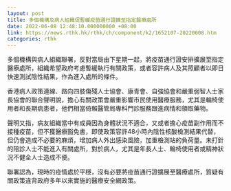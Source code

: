 ```yaml
---
layout: post
title: 多個機構及病人組織促暫緩疫苗通行證擴至指定醫療處所
date: 2022-06-08 12:48:10.000000000 +08:00
link: https://news.rthk.hk/rthk/ch/component/k2/1652107-20220608.htm
categories: rthk
---
```


多個機構與病人組織聯署，反對當局由下星期一起，將疫苗通行證安排擴展至指定醫療處所，組織希望政府考慮暫緩執行有關政策，或者容許病人及其照顧者以即日快速測試陰性結果，作為進入處所的條件。

香港病人政策連線、路向四肢傷殘人士協會、康青會、自強協會和嚴重弱智人士家長協會的聯合聲明說，擔心有關政策會嚴重影響市民使用醫療服務，尤其是輪椅使用者和長期病患者，他們相當倚賴醫管局專科門診服務跟進病情和領取藥物。

聲明又指，病友組織當中有成員因為身體狀況不適合，又或者擔心疫苗副作用而不接種疫苗，但不獲醫療豁免書，即使政策容許48小時內陰性核酸檢測結果代替，但仍會造成不必要的麻煩，增加病人外出感染風險，加重檢測站的負荷量。未打針的陪診人士不能進入有關處所，對於病人，尤其是年長人士、輪椅使用者或精神狀況不健全人士造成不便。

聯署認為，現時的疫情處於平穩，沒有必要將疫苗通行證擴展至醫療處所，質疑有關政策違背政府多年以來實施的醫療安全網政策。
